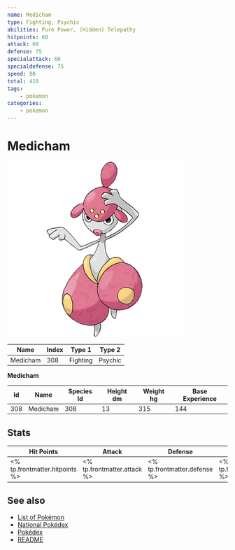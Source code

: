 ```yaml
---
name: Medicham
type: Fighting, Psychic
abilities: Pure Power, (Hidden) Telepathy
hitpoints: 60
attack: 60
defense: 75
specialattack: 60
specialdefense: 75
speed: 80
total: 410
tags:
    - pokemon
categories:
    - pokemon
---
```


# Medicham


![Medicham](images/308.png)

| **Name** | **Index** | **Type 1** | **Type 2** |
|----|----|----|----|
| Medicham | 308 | Fighting | Psychic  |

**Medicham** 




| **Id** | **Name** | **Species Id** | **Height dm** | **Weight hg** | **Base Experience** |
|--------|----------|----------------|------------|------------|---------------------|
| 308 | Medicham | 308 | 13 | 315 | 144 |



## Stats

| **Hit Points** | **Attack** | **Defense** | **Special Attack** | **Special Defense** | **Speed** | **Total** |
|----------------|------------|-------------|--------------------|---------------------|-----------|-----------|
| <% tp.frontmatter.hitpoints %> | <% tp.frontmatter.attack %> | <% tp.frontmatter.defense %> | <% tp.frontmatter.specialattack %> | <% tp.frontmatter.specialdefense %> | <% tp.frontmatter.speed %> | <% tp.frontmatter.total %> |

## See also

- [List of Pokémon](../pokemon.md)
- [National Pokédex](../national_pokedex.md)
- [Pokédex](../pokedex.md)
- [README](../README.md)
